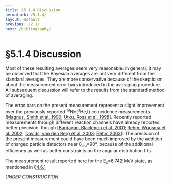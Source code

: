 ```yaml
---
title: §5.1.4 Discussion
permalink: /5.1.4/
layout: default
previous: /2.1/
next: /bibliography/
---
```


§5.1.4 Discussion
============================

Most of these resulting averages seem very reasonable. In general, it may be
observed that the Bayesian averages are not very different from the standard
averages. They are more conservative because
<span class="correction">of</span> the skepticism about the measurement error
bars introduced in the averaging procedure. All subsequent discussion will
refer to the results from the standard method of averaging.

The error bars on the present measurement represent a slight improvement over
the previously reported
<span class="nowrap"><sup>19</sup>Ne(<sup>3</sup>He,t)</span> coincidence
measurements [[Magnus, Smith et al. 1990](../bibliography/#magnus90); [Utku,
Ross et al. 1998](../bibliography/#utku)]. Recently reported measurements
through different reaction channels have already reported better precision,
though [[Bardayan, Blackmon et al. 2001](../bibliography/#bardayan01); [Rehm,
Wuosma et al. 2002](../bibliography/#rehm02); [Davids, van den Berg et al.
2003](../bibliography/#davids); [Rehm 2003](../bibliography/#rehm03)]. The
precision of the present measurement could have been much improved by the
addition of charged particle detectors near θ<sub>lab</sub>=90°, because of
the additional efficiency as well as better constraints on the angular
distribution fits.

The measurement result reported here for the E<sub>x</sub>=6.742 MeV state, as
mentioned in [§4.6.1]({{site.baseurl}}/4.6.1/)

*UNDER CONSTRUCTION*